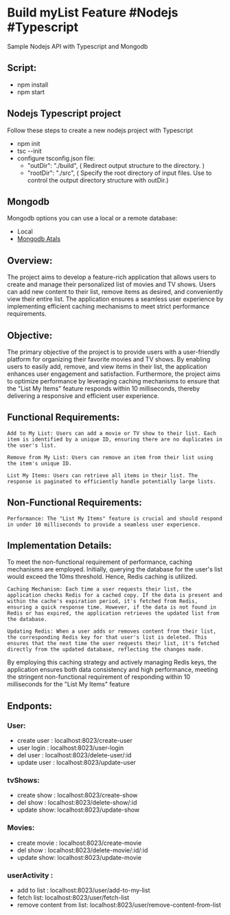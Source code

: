 # Build myList Feature #Nodejs #Typescript

Sample Nodejs API with Typescript and Mongodb

## Script:

- npm install
- npm start

## Nodejs Typescript project

Follow these steps to create a new nodejs project with Typescript

- npm init
- tsc --init
- configure tsconfig.json file:
  - "outDir": "./build", ( Redirect output structure to the directory. )
  - "rootDir": "./src", ( Specify the root directory of input files. Use to control the output directory structure with outDir.)

## Mongodb

Mongodb options you can use a local or a remote database:

- Local
- [Mongodb Atals](https://account.mongodb.com/account/login)


## Overview:

The project aims to develop a feature-rich application that allows users to create and manage their personalized list of movies and TV shows. Users can add new content to their list, remove items as desired, and conveniently view their entire list. The application ensures a seamless user experience by implementing efficient caching mechanisms to meet strict performance requirements.

## Objective:

The primary objective of the project is to provide users with a user-friendly platform for organizing their favorite movies and TV shows. By enabling users to easily add, remove, and view items in their list, the application enhances user engagement and satisfaction. Furthermore, the project aims to optimize performance by leveraging caching mechanisms to ensure that the "List My Items" feature responds within 10 milliseconds, thereby delivering a responsive and efficient user experience.


## Functional Requirements:

    Add to My List: Users can add a movie or TV show to their list. Each item is identified by a unique ID, ensuring there are no duplicates in the user's list.

    Remove from My List: Users can remove an item from their list using the item's unique ID.

    List My Items: Users can retrieve all items in their list. The response is paginated to efficiently handle potentially large lists.

## Non-Functional Requirements:

    Performance: The "List My Items" feature is crucial and should respond in under 10 milliseconds to provide a seamless user experience.

## Implementation Details:

To meet the non-functional requirement of performance, caching mechanisms are employed. Initially, querying the database for the user's list would exceed the 10ms threshold. Hence, Redis caching is utilized.

    Caching Mechanism: Each time a user requests their list, the application checks Redis for a cached copy. If the data is present and within the cache's expiration period, it's fetched from Redis, ensuring a quick response time. However, if the data is not found in Redis or has expired, the application retrieves the updated list from the database.

    Updating Redis: When a user adds or removes content from their list, the corresponding Redis key for that user's list is deleted. This ensures that the next time the user requests their list, it's fetched directly from the updated database, reflecting the changes made.

By employing this caching strategy and actively managing Redis keys, the application ensures both data consistency and high performance, meeting the stringent non-functional requirement of responding within 10 milliseconds for the "List My Items" feature



## Endponts:

### User:

- create user : localhost:8023/create-user
- user login : localhost:8023/user-login
- del user : localhost:8023/delete-user/:id
- update user : localhost:8023/update-user


### tvShows:

- create show : localhost:8023/create-show
- del show : localhost:8023/delete-show/:id
- update show: localhost:8023/update-show


### Movies:
- create movie : localhost:8023/create-movie
- del show : localhost:8023/delete-movie/:id/:id
- update show: localhost:8023/update-movie


### userActivity :
- add to list : localhost:8023/user/add-to-my-list
- fetch list: localhost:8023/user/fetch-list
- remove content from list: localhost:8023/user/remove-content-from-list

